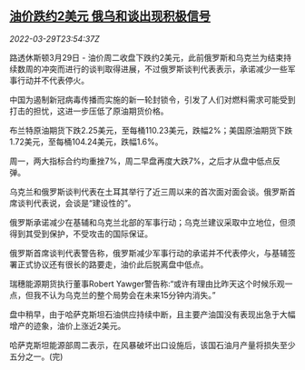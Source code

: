 <!--1648598463000-->
[油价跌约2美元 俄乌和谈出现积极信号](https://cn.reuters.com/article/global-oil-0329-tues-idCNKCS2LQ2I9)
------

<div><i>2022-03-29T23:54:37Z</i></div><p>路透休斯顿3月29日 - 油价周二收盘下跌约2美元，此前俄罗斯和乌克兰为结束持续数周的冲突而进行的谈判取得进展，不过俄罗斯谈判代表表示，承诺减少一些军事行动并不代表停火。</p><p>中国为遏制新冠病毒传播而实施的新一轮封锁令，引发了人们对燃料需求可能受到打击的担忧，这进一步压低了原油期货价格。</p><p>布兰特原油期货下跌2.25美元，至每桶110.23美元，跌幅2%；美国原油期货下跌1.72美元，至每桶104.24美元，跌幅1.6%。</p><p>周一，两大指标合约均重挫7%，周二早盘再度大跌7%，之后才从盘中低点反弹。</p><p>乌克兰和俄罗斯谈判代表在土耳其举行了近三周以来的首次面对面会谈。俄罗斯首席谈判代表说，会谈是“建设性的”。</p><p>俄罗斯承诺减少在基辅和乌克兰北部的军事行动；乌克兰建议采取中立地位，但须得到其受到保护，不受攻击的国际保证。</p><p>俄罗斯首席谈判代表警告称，俄罗斯减少军事行动的承诺并不代表停火，与基辅签署正式协议还有很长的路要走，油价此后脱离盘中低点。</p><p>瑞穗能源期货执行董事Robert Yawger警告称:“或许有理由比昨天这个时候乐观一点，但我不认为乌克兰的整个局势会在未来15分钟内消失。”</p><p>盘中稍早，由于哈萨克斯坦石油供应持续中断，且主要产油国没有表现出急于大幅增产的迹象，油价上涨近2美元。</p><p>哈萨克斯坦能源部周二表示，在风暴破坏出口设施后，该国石油月产量将损失至少五分之一。(完)</p>
